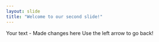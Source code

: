 ```yaml
---
layout: slide
title: "Welcome to our second slide!"
---
```

Your text - Made changes here
Use the left arrow to go back!
